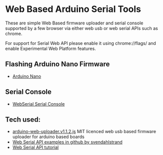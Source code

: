 # Web Based Arduino Serial Tools

These are simple Web Based firmware uploader and serial console supported by a few browser via either web usb or web serial APIs such as chrome.

For support for Serial Web API please enable it using chrome://flags/ and enable Experimental Web Platform features.

## Flashing Arduino Nano Firmware

* [Arduino Nano](./arduino_nano/index.html)

## Serial Console

* [WebSerial Serial Console](./webserialConsole.html)

## Tech used:

* [arduino-web-uploader.v1.1.2.js](https://github.com/dbuezas/arduino-web-uploader) MIT licenced web usb based firmware uploader for arduino based boards
* [Web Serial API examples in github by svendahlstrand](https://github.com/svendahlstrand/web-serial-api/)
* [Web Serial API tutorial](https://dev.to/unjavascripter/the-amazing-powers-of-the-web-web-serial-api-3ilc)